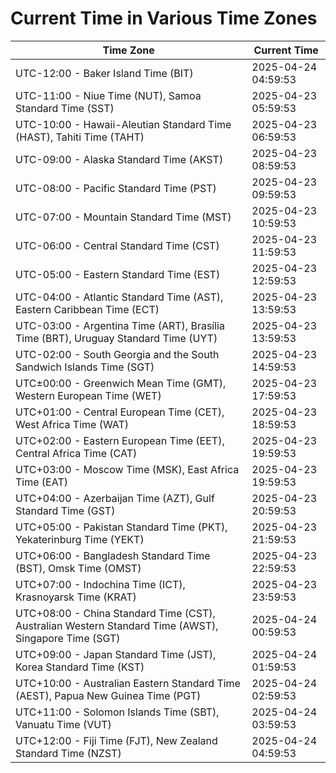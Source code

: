 # Current Time in Various Time Zones

| Time Zone | Current Time |
|-----------|--------------|
| UTC-12:00 - Baker Island Time (BIT) | 2025-04-24 04:59:53 |
| UTC-11:00 - Niue Time (NUT), Samoa Standard Time (SST) | 2025-04-23 05:59:53 |
| UTC-10:00 - Hawaii-Aleutian Standard Time (HAST), Tahiti Time (TAHT) | 2025-04-23 06:59:53 |
| UTC-09:00 - Alaska Standard Time (AKST) | 2025-04-23 08:59:53 |
| UTC-08:00 - Pacific Standard Time (PST) | 2025-04-23 09:59:53 |
| UTC-07:00 - Mountain Standard Time (MST) | 2025-04-23 10:59:53 |
| UTC-06:00 - Central Standard Time (CST) | 2025-04-23 11:59:53 |
| UTC-05:00 - Eastern Standard Time (EST) | 2025-04-23 12:59:53 |
| UTC-04:00 - Atlantic Standard Time (AST), Eastern Caribbean Time (ECT) | 2025-04-23 13:59:53 |
| UTC-03:00 - Argentina Time (ART), Brasília Time (BRT), Uruguay Standard Time (UYT) | 2025-04-23 13:59:53 |
| UTC-02:00 - South Georgia and the South Sandwich Islands Time (SGT) | 2025-04-23 14:59:53 |
| UTC±00:00 - Greenwich Mean Time (GMT), Western European Time (WET) | 2025-04-23 17:59:53 |
| UTC+01:00 - Central European Time (CET), West Africa Time (WAT) | 2025-04-23 18:59:53 |
| UTC+02:00 - Eastern European Time (EET), Central Africa Time (CAT) | 2025-04-23 19:59:53 |
| UTC+03:00 - Moscow Time (MSK), East Africa Time (EAT) | 2025-04-23 19:59:53 |
| UTC+04:00 - Azerbaijan Time (AZT), Gulf Standard Time (GST) | 2025-04-23 20:59:53 |
| UTC+05:00 - Pakistan Standard Time (PKT), Yekaterinburg Time (YEKT) | 2025-04-23 21:59:53 |
| UTC+06:00 - Bangladesh Standard Time (BST), Omsk Time (OMST) | 2025-04-23 22:59:53 |
| UTC+07:00 - Indochina Time (ICT), Krasnoyarsk Time (KRAT) | 2025-04-23 23:59:53 |
| UTC+08:00 - China Standard Time (CST), Australian Western Standard Time (AWST), Singapore Time (SGT) | 2025-04-24 00:59:53 |
| UTC+09:00 - Japan Standard Time (JST), Korea Standard Time (KST) | 2025-04-24 01:59:53 |
| UTC+10:00 - Australian Eastern Standard Time (AEST), Papua New Guinea Time (PGT) | 2025-04-24 02:59:53 |
| UTC+11:00 - Solomon Islands Time (SBT), Vanuatu Time (VUT) | 2025-04-24 03:59:53 |
| UTC+12:00 - Fiji Time (FJT), New Zealand Standard Time (NZST) | 2025-04-24 04:59:53 |
